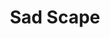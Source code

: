 ---
pid: llp480
title: Sad Scape
location_transcription: Near 30th St Overlooking Schykill
coordinates: "[-75.181782256102, 39.955378951019]"
zipcode: '19004'
gen_neighborhood: 
neighborhood: Bala CynWyd
outside_phl: 'Bala Cynwyd PA '
age: '23'
age_range: 20-29
instagram: 
image_file_name: llp_480.jpg
proposal_transcription: "//SAD// written on the tallest skyscraper in LED lights"
topic: Architecture,Unknown
topic_summary: 0, 0
type: Building,Digital Project,Projection
keywords_other: LED, skyscraper, emotions, sad
credit: Raj
image_labels: 
twitter: 
facebook: 
permalink: "/monuments/llp480/"
layout: item-page
---